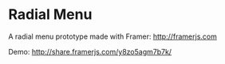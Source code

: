 # Radial Menu

A radial menu prototype made with Framer: http://framerjs.com

Demo: http://share.framerjs.com/y8zo5agm7b7k/
